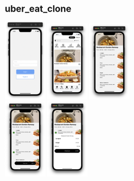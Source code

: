 # uber_eat_clone
<div style={{display: inline}}>
  <img src="/assets/images_readme/1.png" width="128" />
  <img src="/assets/images_readme/2.png" width="128" />
  <img src="/assets/images_readme/3.png" width="128" />
  <img src="/assets/images_readme/4.png" width="128" />
  <img src="/assets/images_readme/5.png" width="128" />
<div>
